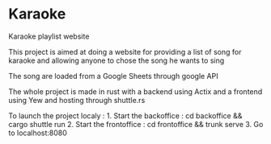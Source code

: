 # Karaoke
Karaoke playlist website

This project is aimed at doing a website for providing a list of song for karaoke and allowing anyone to chose the song he wants to sing

The song are loaded from a Google Sheets through google API

The whole project is made in rust with a backend using Actix and a frontend using Yew and hosting through shuttle.rs


To launch the project localy :
    1. Start the backoffice : cd backoffice && cargo shuttle run
    2. Start the frontoffice : cd frontoffice && trunk serve
    3. Go to localhost:8080
